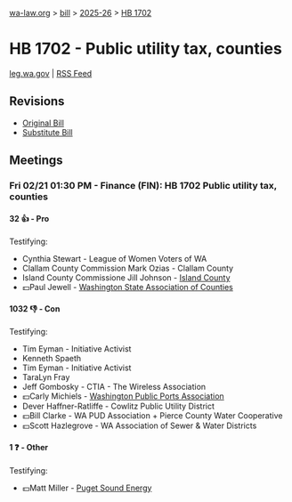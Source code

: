 [wa-law.org](/) > [bill](/bill/) > [2025-26](/bill/2025-26/) > [HB 1702](/bill/2025-26/hb/1702/)

# HB 1702 - Public utility tax, counties
[leg.wa.gov](https://app.leg.wa.gov/billsummary?BillNumber=1702&Year=2025&Initiative=false) | [RSS Feed](./rss.xml)

## Revisions
* [Original Bill](1/)
* [Substitute Bill](S/)

## Meetings
### Fri 02/21 01:30 PM - Finance (FIN): HB 1702 Public utility tax, counties
#### 32 👍 - Pro
Testifying:
* Cynthia Stewart - League of Women Voters of WA
* Clallam County Commission Mark Ozias - Clallam County
* Island County Commissione Jill Johnson - [Island County](/org/island_county/)
* 💵Paul Jewell - [Washington State Association of Counties](/org/washington_state_association_of_counties/)

#### 1032 👎 - Con
Testifying:
* Tim Eyman - Initiative Activist
* Kenneth Spaeth
* Tim Eyman - Initiative Activist
* TaraLyn Fray
* Jeff Gombosky - CTIA - The Wireless Association
* 💵Carly Michiels - [Washington Public Ports Association](/org/washington_public_ports_association/)
* Dever Haffner-Ratliffe - Cowlitz Public Utility District
* 💵Bill Clarke - WA PUD Association + Pierce County Water Cooperative
* 💵Scott Hazlegrove - WA Association of Sewer & Water Districts

#### 1 ❓ - Other
Testifying:
* 💵Matt Miller - [Puget Sound Energy](/org/puget_sound_energy_inc/)
